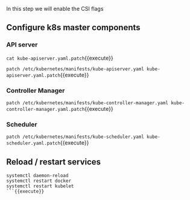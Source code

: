 In this step we will enable the CSI flags

## Configure k8s master components
### API server
`cat kube-apiserver.yaml.patch`{{execute}}

`patch /etc/kubernetes/manifests/kube-apiserver.yaml kube-apiserver.yaml.patch`{{execute}}
### Controller Manager

`patch /etc/kubernetes/manifests/kube-controller-manager.yaml kube-controller-manager.yaml.patch`{{execute}}

### Scheduler

`patch /etc/kubernetes/manifests/kube-scheduler.yaml kube-scheduler.yaml.patch`{{execute}}

## Reload / restart services
```
systemctl daemon-reload
systemctl restart docker
systemctl restart kubelet
```{{execute}}